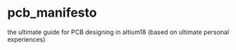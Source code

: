 # pcb_manifesto
the ultimate guide for PCB designing in altium18 (based on ultimate personal experiences)

